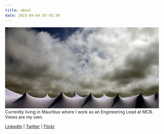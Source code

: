 ```yaml
---
title: about
date: 2023-04-04 07:43:39
---
```


![](images/aboutPic.jpg)
Currently living in Mauritius where I work as an Engineering Lead at MCB. Views are my own.

[LinkedIn](https://za.linkedin.com/in/nickmckenzie) | [Twitter](https://twitter.com/nickm00) | [Flickr](https://www.flickr.com/photos/nickm00/)